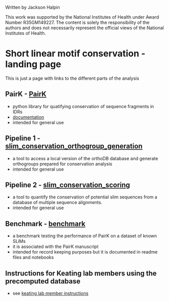 Written by Jackson Halpin <br>

This work was supported by the National Institutes of Health under Award Number R35GM149227. The content is solely the responsibility of the authors and does not necessarily represent the official views of the National Institutes of Health.

# Short linear motif conservation - landing page

This is just a page with links to the different parts of the analysis

## PairK - [PairK](https://github.com/jacksonh1/pairk)
- python library for quatifying conservation of sequence fragments in IDRs
- [documentation](https://pairk.readthedocs.io/en/latest/)
- intended for general use

## Pipeline 1 - [slim_conservation_orthogroup_generation](https://github.com/jacksonh1/slim_conservation_orthogroup_generation) 
- a tool to access a local version of the orthoDB database and generate orthogroups prepared for conservation analysis
- intended for general use

## Pipeline 2 - [slim_conservation_scoring](https://github.com/jacksonh1/slim_conservation_scoring)
- a tool to quantify the conservation of potential slim sequences from a database of multiple sequence alignments.
- intended for general use

## Benchmark - [benchmark](https://github.com/jacksonh1/slim_conservation_benchmark)
- a benchmark testing the performance of PairK on a dataset of known SLiMs
- it is associated with the PairK manuscript
- intended for record keeping purposes but it is documented in readme files and notebooks

## Instructions for Keating lab members using the precomputed database
- see [keating lab member instructions](./shared_keating_lab_database_records/instructions_for_Keating_lab_members.md)
